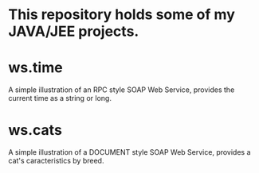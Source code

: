 # This repository holds some of my JAVA/JEE projects. 

# ws.time 
A simple illustration of an RPC style SOAP Web Service, provides the current time as a string or long.

# ws.cats 
A simple illustration of a DOCUMENT style SOAP Web Service, provides a cat's caracteristics by breed.
